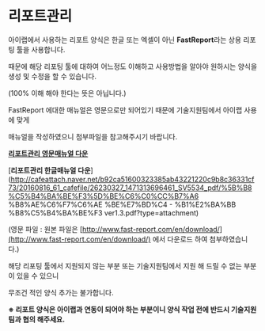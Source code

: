 # 리포트관리

아이랩에서 사용하는 리포트 양식은 한글 또는 엑셀이 아닌 **FastReport**라는 상용 리포팅 툴을 사용합니다.

때문에 해당 리포팅 툴에 대하여 어느정도 이해하고 사용방법을 알아야 원하시는 양식을 생성 및 수정을 할 수 있습니다.

\(100% 이해 해야 한다는 뜻은 아닙니다.\)

FastReport 에대한 매뉴얼은 영문으로만 되어있기 때문에 기술지원팀에서 아이랩 사용에 맞게

매뉴얼을 작성하였으니 첨부파일을 참고해주시기 바랍니다.

[**리포트관리 영문매뉴얼 다운**](http://cafeattach.naver.net/53c64fffecbfb76b44a1c8f9c52c592b89db25c79f/20160816_97_cafefile/26230327_1471313688097_OoztLR_pdf/%284.0%29FR_UserManual-en.pdf?type=attachment)

[**리포트관리 한글매뉴얼 다운**](http://cafeattach.naver.net/b92ca51600323385ab43221220c9b8c36331cf73/20160816_61_cafefile/26230327_1471313696461_SV5534_pdf/%5B%B8%C5%B4%BA%BE%F3%5D%BE%C6%C0%CC%B7%A6 %B8%AE%C6%F7%C6%AE %BE%E7%BD%C4 - %B1%E2%BA%BB %B8%C5%B4%BA%BE%F3 ver1.3.pdf?type=attachment)

\(영문 파일 : 원본 파일은 [http://www.fast-report.com/en/download/](http://www.fast-report.com/en/download/) 에서 다운로드 하여 첨부하였습니다.\)

해당 리포팅 툴에서 지원되지 않는 부분 또는 기술지원팀에서 지원 해 드릴 수 없는 부분이 있을 수 있으니

무조건 적인 양식 추가는 불가합니다.

**※ 리포트 양식은 아이랩과 연동이 되어야 하는 부분이니 양식 작업 전에 반드시 기술지원팀과 협의 해주세요.**

